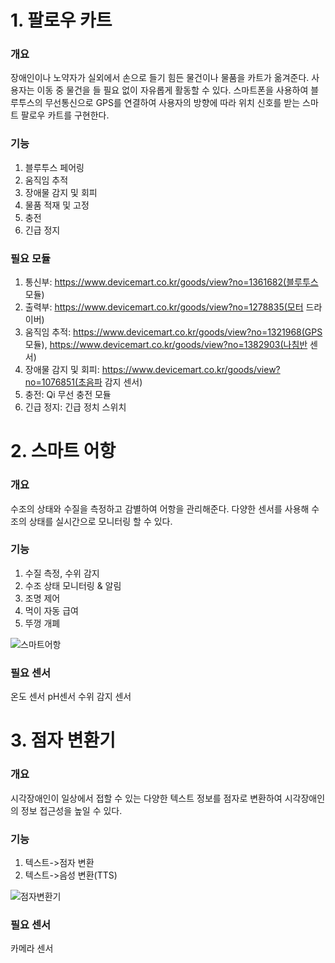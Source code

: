 # 1. 팔로우 카트
### 개요
   장애인이나 노약자가 실외에서 손으로 들기 힘든 물건이나 물품을 카트가 옮겨준다. 사용자는 이동 중 물건을 들 필요 없이 자유롭게 활동할 수 있다. 스마트폰을 사용하여 블루투스의 무선통신으로 GPS를 연결하여 사용자의 방향에 따라 위치 신호를 받는 스마트 팔로우 카트를 구현한다.
### 기능
1. 블루투스 페어링
2. 움직임 추적
3. 장애물 감지 및 회피
4. 물품 적재 및 고정
5. 충전
6. 긴급 정지
### 필요 모듈
1. 통신부: https://www.devicemart.co.kr/goods/view?no=1361682(블루투스 모듈)
2. 출력부: https://www.devicemart.co.kr/goods/view?no=1278835(모터 드라이버)
3. 움직임 추적: https://www.devicemart.co.kr/goods/view?no=1321968(GPS 모듈), https://www.devicemart.co.kr/goods/view?no=1382903(나침반 센서)
4. 장애물 감지 및 회피: https://www.devicemart.co.kr/goods/view?no=1076851(초음파 감지 센서)
5. 충전: Qi 무선 충전 모듈
6. 긴급 정지: 긴급 정치 스위치
# 2. 스마트 어항
### 개요
   수조의 상태와 수질을 측정하고 감별하여 어항을 관리해준다. 다양한 센서를 사용해 수조의 상태를 실시간으로 모니터링 할 수 있다.
### 기능
1. 수질 측정, 수위 감지
2. 수조 상태 모니터링 & 알림
3. 조명 제어
4. 먹이 자동 급여
5. 뚜껑 개폐

![스마트어항](https://github.com/wireless-network-team2/Theme/assets/144095568/b4f1e513-b6a0-4040-bd08-e1d63a397abd)
### 필요 센서
   온도 센서
   pH센서
   수위 감지 센서
# 3. 점자 변환기
### 개요
   시각장애인이 일상에서 접할 수 있는 다양한 텍스트 정보를 점자로 변환하여 시각장애인의 정보 접근성을 높일 수 있다. 
### 기능
1. 텍스트->점자 변환
2. 텍스트->음성 변환(TTS)

![점자변환기](https://github.com/wireless-network-team2/Theme/assets/144095568/64473259-a6a5-48ca-a390-310c9ed32265)
### 필요 센서
카메라 센서
    
